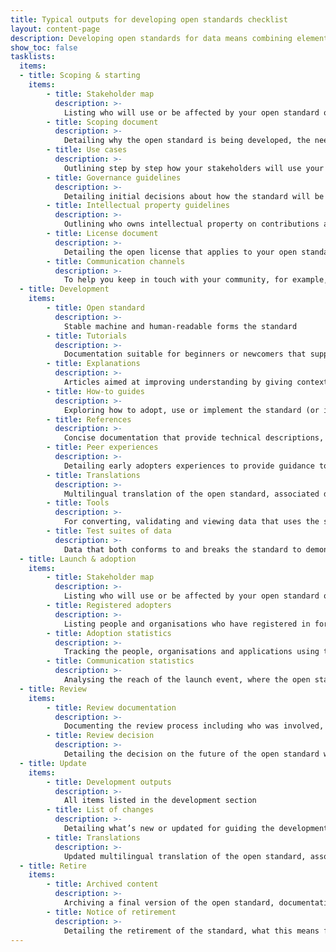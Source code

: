```yaml
---
title: Typical outputs for developing open standards checklist
layout: content-page
description: Developing open standards for data means combining elements of a technical activity, stakeholder coordination and community engagement. Use this checklist to track typical outputs at each stage.
show_toc: false
tasklists:
  items:
  - title: Scoping & starting
    items:
        - title: Stakeholder map
          description: >-
            Listing who will use or be affected by your open standard or its outputs - include your early adopters, the first to engage with the standard
        - title: Scoping document
          description: >-
            Detailing why the open standard is being developed, the need it meets or problem it solves, the vision for the standard, and what is in and out of scope
        - title: Use cases
          description: >-
            Outlining step by step how your stakeholders will use your open standard or its outputs to meet their need or solve their problem
        - title: Governance guidelines
          description: >-
            Detailing initial decisions about how the standard will be managed
        - title: Intellectual property guidelines
          description: >-
            Outlining who owns intellectual property on contributions and outputs
        - title: License document
          description: >-
            Detailing the open license that applies to your open standard and to contributions
        - title: Communication channels
          description: >-
            To help you keep in touch with your community, for example, online forums, newsletters, social media, offline meetups, and groups
  - title: Development
    items:
        - title: Open standard
          description: >-
            Stable machine and human-readable forms the standard
        - title: Tutorials
          description: >-
            Documentation suitable for beginners or newcomers that supports learning how to use the standard or its output.
        - title: Explanations
          description: >-
            Articles aimed at improving understanding by giving context, for example, explaining how the standard is being used by early adopters
        - title: How-to guides
          description: >-
            Exploring how to adopt, use or implement the standard (or its outputs) step-by-step to solve a problem or meet a need
        - title: References
          description: >-
            Concise documentation that provide technical descriptions, for example, human-readable versions of the open standard
        - title: Peer experiences
          description: >-
            Detailing early adopters experiences to provide guidance to others and feedback for the review stage
        - title: Translations
          description: >-
            Multilingual translation of the open standard, associated documentation and website content (if necessary to support other languages)
        - title: Tools
          description: >-
            For converting, validating and viewing data that uses the standard and code libraries for processing or analysing the standard
        - title: Test suites of data
          description: >-
            Data that both conforms to and breaks the standard to demonstrate scenarios adopters will encounter, handle or report
  - title: Launch & adoption
    items:
        - title: Stakeholder map
          description: >-
            Listing who will use or be affected by your open standard or its outputs - updated to include new stakeholders who have adopted the standard
        - title: Registered adopters
          description: >-
            Listing people and organisations who have registered in forums, been in touch or attended workshops and events - this will help to understand the makeup of your community
        - title: Adoption statistics
          description: >-
            Tracking the people, organisations and applications using the standard that will help to understand how the standard is being used
        - title: Communication statistics
          description: >-
            Analysing the reach of the launch event, where the open standard is being mentioned and by whom</td>
  - title: Review
    items:
        - title: Review documentation
          description: >-
            Documenting the review process including who was involved, what was considered and why, and how this impacted the decision
        - title: Review decision
          description: >-
            Detailing the decision on the future of the open standard which may be to update and maintain it, to update and re-scope it, or to retire the standard
  - title: Update
    items:
        - title: Development outputs
          description: >-
            All items listed in the development section 
        - title: List of changes
          description: >-
            Detailing what’s new or updated for guiding the development process and sharing with the community
        - title: Translations
          description: >-
            Updated multilingual translation of the open standard, associated documentation and website content (if necessary to support other languages)</td>
  - title: Retire
    items:
        - title: Archived content
          description: >-
            Archiving a final version of the open standard, documentation and guides, and website content in an archiving service like <a href="https://archive.org" target="_blank" rel="noopener noreferrer">Internet Archive</a>
        - title: Notice of retirement
          description: >-
            Detailing the retirement of the standard, what this means for the community and any actions that can be taken in future
---
```


